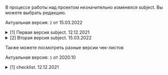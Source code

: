В процессе работы над проектом незначительно изменялся subject. Вы можете выбрать редакцию.

Актуальная версия: `2` от 15.03.2022

<details>
	<summary> [1] Первая версия subject. 12.12.2021 </summary>

# Minishell #

Такой же красивый как Shell

Резюме: цель этого проекта - создать простую оболочку. Да, свой маленький bash или zsh. Вы узнаете много нового о процессах и файловых дескрипторах.

# Содержание #

1. [Введение](#Введение)
2. [Общие инструкции](#Общие-инструкции)
3. [Обязательная часть](#Обязательная-часть)
4. [Бонусная часть](#Бонусная-часть)

# Глава I #

## Введение ##

Существование оболочек связано с самим существованием ИТ. В то время все кодировщики были согласны с тем, что общение с компьютером с использованием бинарных переключателей 1/0 серьезно раздражало. Было вполне логично, что им пришла в голову идея общаться с компьютером, используя интерактивные строки команд на языке, который немного близок к английскому.

С Minishell вы сможете путешествовать во времени и возвращаться к проблемам, с которыми люди сталкивались, когда Windows еще не существовало.

# Глава II #


## Общие инструкции ##

* Ваш проект должен быть написан в соответствии с Нормой. Если у вас есть бонусные файлы / функции, они включаются в проверку нормы, и вы получите 0, если внутри есть ошибка нормы;
* Ваши функции не должны завершаться неожиданно (segmentation fault, bus error, double, free и т.д.), За исключением неопределенного поведения. Если это произойдет, ваш проект будет считаться нефункциональным и во время оценки получит 0 баллов;
* При необходимости, все пространство памяти, выделенное кучей, должно быть освобождено должным образом. Утечки недопустимы.
* Если subject требует этого, вы должны отправить Makefile, который скомпилирует ваши исходные файлы для требуемого вывода с флагами -Wall, -Wextra и -Werror, и ваш Makefile не должен повторно связываться;
* Ваш Makefile должен содержать как минимум правила $ (NAME), all, clean, fclean и re;
* Чтобы превратить бонусы в свой проект, вы должны включить бонус правила в свой Makefile, который добавит все различные заголовки, библиотеки или функции, запрещенные в основной части проекта. Бонусы должны быть в другом файле _bonus. {C / h}. Оценка обязательной и бонусной части проводится отдельно;
* Если ваш проект позволяет вам использовать ваш libft, вы должны скопировать его исходный код и связанный с ним Makefile в папку libft с соответствующим Makefile. Makefile вашего проекта должен скомпилировать библиотеку, используя свой Makefile, а затем скомпилировать проект;
* Мы рекомендуем вам создать тестовые программы для своего проекта, даже если эту работу не нужно будет отправлять и оценивать. Это даст вам возможность легко проверить свою работу и работу коллег. Вы найдете эти тесты особенно полезными во время защиты. Действительно, во время защиты вы можете использовать свои тесты и / или тесты партнера, которого вы оцениваете;
* Отправьте свою работу в назначенный репозиторий git. Оцениваться будет только работа в репозитории git. Если DeepThreadt назначен для оценки вашей работы, это будет сделано после ваших оценок коллег. Если во время оценивания Deep Threatt в каком-либо разделе вашей работы произойдет ошибка, оценка будет остановлена.

# Глава III #

## Обязательная часть ##

Название программы  | minishell
:------------------:|:---------------
Файлы для сдачи     |
Makefile            | да
Параметры			|
Разрешенные внешние функции     |readline, rl_clear_history, rl_on_new_line, rl_replace_line, rl_redisplay, add_history, printf, malloc, free, write, access, open, read, close, fork, wait, waitpid, wait3, wait4, signal, sigaction, kill, exit, getcwd, chdir, stat, lstat, fstat, unlink, execve, dup, dup2, pipe, opendir, readdir, closedir, strerror, perror, isatty, ttyname, ttyslot, ioctl, getenv, tcsetattr, tcgetattr, tgetent, tgetflag, tgetnum, tgetstr, tgoto, tputs
Использование libft | Разрешено
Описание            | Напишите оболочку

Ваша оболочка должна:
* Не интерпретировать незакрытые кавычки или неуказанные специальные символы, такие как `\` или `;`
* Использовать не более одной глобальной переменной. Подумайте и будьте готовы объяснить, почему вы делаете именно так;
* Показывать подсказку при ожидании новой команды;
* Иметь рабочую историю;
* Находить и запускать нужный исполняемый файл (на основе переменной `PATH` или с помощью относительного или абсолютного пути);
* Он должен реализовывать встроенные функции:
	* echo с параметром -n
	* cd только с относительным или абсолютным путем
	* pwd без параметров
	* export без параметров
	* unset без опций
	* env без опций и аргументов
	* exit без опций
* `’` Запрещает любую интерпретацию последовательности символов;
* `"` запрещает любую интерпретацию последовательности символов, кроме символа `$`;
* Перенаправления:
	* `<` должен перенаправлять ввод
	* `>` должен перенаправлять вывод
	* `<<` считывает ввод из текущего источника, пока не появится строка, содержащая только разделитель. Н е нужно обновлять историю!
	* `>>` должен перенаправлять вывод с режимом добавления
* Pipes `|` Вывод каждой команды в пайплайне соединяется через `pipe` с входом следующей команды
* Переменные среды (`$`, за которыми следуют символы) должны расшириться до своих значений
* `$?` должен расшириться до статуса завершения последнего выполненного пайплайна переднего плана
* `ctrl-C`, `ctrl-D`, `ctrl-\` должны работать как в `bash`
* В интерактивном режиме:
	* `ctrl-C` печатает новое приглашение на новой строке
	* `ctrl-D` выход из оболочки
	* `ctrl-\` ничего не делать

> Функция readline может вызвать некоторую утечку, которую не нужно исправлять
>
> Но будьте осторожны, ваш собственный код не должен давать утечек.
>
> Вам стоит ограничиться описанием темы.
>
> Не требуется ничего, о чем не спрашивали.
>
> По каждому пункту, если у вас есть какие-либо сомнения, используйте ссылку на [bash](https://www.gnu.org/savannah-checkouts/gnu/bash/manual/ "Ссылка на мануал по bash") в качестве справочника.

# Глава IV #

## Бонусная часть ##

* Если Обязательная часть не идеальна, даже не думай о бонусах

* &&, || с круглыми скобками для обозначения приоритетов

* подстановочный знак * должен работать для текущего рабочего каталога

</details>

<details>
	<summary> [2] Вторая версия subject. 15.03.2022 </summary>

# Minishell #

Такой же красивый как Shell

Резюме: цель этого проекта - создать простую оболочку. Да, свой маленький bash или zsh. Вы узнаете много нового о процессах и файловых дескрипторах.

# Содержание #

1. [Введение](#Введение)
2. [Общие инструкции](#Общие-инструкции)
3. [Обязательная часть](#Обязательная-часть)
4. [Бонусная часть](#Бонусная-часть)
5. [Представление и экспертная оценка](#Представление-и-экспертная-оценка)

# Глава I #

## Введение ##

Существование оболочек связано с самим существованием ИТ. В то время все кодировщики были согласны с тем, что общение с компьютером с использованием бинарных переключателей 1/0 серьезно раздражало. Было вполне логично, что им пришла в голову идея общаться с компьютером, используя интерактивные строки команд на языке, который немного близок к английскому.

Благодаря Minishell вы сможете путешествовать во времени и возвращаться к проблемам, с которыми люди сталкивались, когда не существовало Windows.

# Глава II #


## Общие инструкции ##

* Ваш проект должен быть написан на C;
* Ваш проект должен быть написан в соответствии с Нормой. Если у вас есть бонусные файлы / функции, они включаются в проверку нормы, и вы получите 0, если внутри есть ошибка нормы;
* Ваши функции не должны завершаться неожиданно (segmentation fault, bus error, double, free и т.д.), За исключением неопределенного поведения. Если это произойдет, ваш проект будет считаться нефункциональным и во время оценки получит 0 баллов;
* При необходимости, все пространство памяти, выделенное кучей, должно быть освобождено должным образом. Утечки недопустимы.
* Если subject требует этого, вы должны отправить Makefile, который скомпилирует ваши исходные файлы для требуемого вывода с флагами -Wall, -Wextra и -Werror, и ваш Makefile не должен повторно связываться;
* Ваш Makefile должен содержать как минимум правила $ (NAME), all, clean, fclean и re;
* Чтобы превратить бонусы в свой проект, вы должны включить бонус правила в свой Makefile, который добавит все различные заголовки, библиотеки или функции, запрещенные в основной части проекта. Бонусы должны быть в другом файле _bonus. {C / h}. Оценка обязательной и бонусной части проводится отдельно;
* Если ваш проект позволяет вам использовать ваш libft, вы должны скопировать его исходный код и связанный с ним Makefile в папку libft с соответствующим Makefile. Makefile вашего проекта должен скомпилировать библиотеку, используя свой Makefile, а затем скомпилировать проект;
* Мы рекомендуем вам создать тестовые программы для своего проекта, даже если эту работу не нужно будет отправлять и оценивать. Это даст вам возможность легко проверить свою работу и работу коллег. Вы найдете эти тесты особенно полезными во время защиты. Действительно, во время защиты вы можете использовать свои тесты и / или тесты партнера, которого вы оцениваете;
* Отправьте свою работу в назначенный репозиторий git. Оцениваться будет только работа в репозитории git. Если DeepThreadt назначен для оценки вашей работы, это будет сделано после ваших оценок коллег. Если во время оценивания Deep Threatt в каком-либо разделе вашей работы произойдет ошибка, оценка будет остановлена.

# Глава III #

## Обязательная часть ##

Название программы  | minishell
:------------------:|:---------------
Файлы для сдачи     | Makefile, *.h, *.c
Makefile            | NAME, all, clean, fclean, re
Параметры			|
Разрешенные внешние функции     | readline, rl_clear_history, rl_on_new_line, rl_replace_line, rl_redisplay, add_history, printf, malloc, free, write, access, open, read, close, fork, wait, waitpid, wait3, wait4, signal, sigaction, sigemptyset, sigaddset, kill, exit, getcwd, chdir, stat, lstat, fstat, unlink, execve, dup, dup2, pipe, opendir, readdir, closedir, strerror, perror, isatty, ttyname, ttyslot, ioctl, getenv, tcsetattr, tcgetattr, tgetent, tgetflag, tgetnum, tgetstr, tgoto, tputs
Использование libft | Разрешено
Описание            | Напишите оболочку

Ваша оболочка должна:
* Отображать приглашение при ожидании новой команды;
* Иметь рабочую историю;
* Находить и запускать нужный исполняемый файл (на основе переменной `PATH` или с помощью относительного или абсолютного пути);
* Использовать не более одной глобальной переменной. Подумайте и будьте готовы объяснить, почему вы делаете именно так;
* Не интерпретировать незакрытые кавычки или специальные символы, которые не требует subject, такие как `\` или `;`
* `’` Запрещает любую интерпретацию последовательности символов;
* `"` запрещает любую интерпретацию последовательности символов, кроме символа `$`;
* Перенаправления:
	* `<` должен перенаправлять ввод
	* `>` должен перенаправлять вывод
	* `<<` считывает ввод из текущего источника, пока не появится строка, содержащая только разделитель. Н е нужно обновлять историю!
	* `>>` должен перенаправлять вывод с режимом добавления
* Pipes `|` Вывод каждой команды в пайплайне соединяется через `pipe` с входом следующей команды
* Переменные среды (`$`, за которыми следуют символы) должны расшириться до своих значений
* `$?` должен расшириться до статуса завершения последнего выполненного пайплайна переднего плана
* `ctrl-C`, `ctrl-D`, `ctrl-\` должны работать как в `bash`
* В интерактивном режиме:
	* `ctrl-C` печатает новое приглашение на новой строке
	* `ctrl-D` выход из оболочки
	* `ctrl-\` ничего не делать
* Он должен реализовывать встроенные функции:
	* echo с опцией -n
	* cd только с относительным или абсолютным путем
	* pwd без опций
	* export без опций
	* unset без опций
	* env без опций и аргументов
	* exit без опций

> Функция readline может вызвать некоторую утечку, которую не нужно исправлять
>
> Но будьте осторожны, ваш собственный код не должен давать утечек.
>
> Вам стоит ограничиться описанием темы.
>
> Не требуется ничего, о чем не спрашивали.
>
> По каждому пункту, если у вас есть какие-либо сомнения, используйте ссылку на [bash](https://www.gnu.org/savannah-checkouts/gnu/bash/manual/ "Ссылка на мануал по bash") в качестве справочника.

# Глава IV #

## Бонусная часть ##

* Если Обязательная часть не идеальна, даже не думай о бонусах

* &&, || с круглыми скобками для обозначения приоритетов

* подстановочный знак * должен работать для текущего рабочего каталога

> Бонусная часть будет оцениваться только в том случае, если обязательная часть будет ИДЕАЛЬНОЙ. Идеальный означает, что обязательная часть была полностью выполнена и работает без сбоев. Если вы не выполнили ВСЕ обязательные требования, ваша бонусная часть вообще не будет оцениваться.

# Глава V #

## Представление и экспертная оценка ##

Сдайте задание в своем репозитории Git, как обычно. Во время защиты будет оцениваться только работа внутри вашего репозитория. Не стесняйтесь дважды проверять имена ваших файлов, чтобы убедиться, что они верны.

</details>

Также можете посмотреть разные версии чек-листов

Актуальная версия: `1` от 2020.10

<details>
	<summary> [1] checklist. 12.12.2021 </summary>

# intro #

- Чтобы избежать каких-либо неожиданностей, тщательно проверьте, чтобы и оценивающие, и оцениваемые учащиеся ознакомились с возможными сценариями, используемыми для облегчения оценивания
- Если оценивающий учащийся еще не завершил этот конкретный проект, этот учащийся обязан прочитать весь предмет до начала защиты
- Используйте доступные на этой шкале флажки, чтобы сигнализировать о пустом репозитории, неработающей программе, ошибке нормы, читерстве и т. д. В этих случаях оценивание завершено и окончательная оценка равна 0 (или -42 в случае читерства). Однако, за исключением мошенничества, вам рекомендуется продолжать обсуждать свою работу (даже если вы еще не закончили ее), чтобы выявить любые проблемы, которые могли вызвать этот сбой, и избежать повторения той же ошибки в будущем.
- Помните, что на время защиты не должно быть ошибок сегментации, других неожиданных, преждевременных, неконтролируемых или непредвиденных остановок программы, в противном случае итоговая оценка равна 0. Используйте соответствующий флаг.
Вам никогда не придется редактировать какой-либо файл, кроме файла конфигурации, если он существует. Если вы хотите отредактировать файл, найдите время, чтобы объяснить причины оцениваемому учащемуся и убедитесь, что вы оба согласны с этим.
- Также необходимо проверить отсутствие утечек памяти. Любая память, выделенная в куче, должна быть должным образом освобождена до окончания выполнения.
Вам разрешено использовать любой из различных инструментов, доступных на компьютере, таких как утечки, valgrind или e_fence. В случае утечек памяти отметьте соответствующий флаг.

# Mandatory Part #

## Simple command ##
- Выполните простую команду с абсолютным путем, например, `/bin/ls` или любую другую команду без параметров.
## Arguments ##
- Выполнить простую команду с абсолютным путем, например `/bin/ls` или любую другую команду с аргументами, но без кавычек и двойных кавычек
- Повторить несколько раз с разными командами и аргументами
## echo ##
- Выполнить команду `echo` с аргументами или параметрами или без них.
- Повторить несколько раз с разными аргументами
## exit ##
- Выполнить команду `exit` с аргументами или без них
- Повторить несколько раз с разными аргументами
- Не забудьте перезапустить минишелл
## Return value of a process ##
- Выполните простую команду с абсолютным путем, например, `/bin/ls` или любую другую команду с аргументами, но без кавычек и двойных кавычек, затем выполните команду `echo $?`
- Проверьте напечатанное значение. Вы можете повторить то же самое в bash и сравнить его.
- Повторите несколько раз с разными командами и аргументами, используйте некоторые неудачные команды, такие как `/bin/ls filethatdoesnexist`.
## Semicolons ##
- Выполнять несколько простых команд с абсолютным путем с аргументами, но разделять их точкой с запятой.
- Повторите несколько раз с разными командами и не забудьте попробовать с пробелами вокруг точек с запятой или без них.
## Signals ##
- Попробуйте `Ctrl-C` в пустой подсказке
- Попробуйте `Ctrl-\` в пустой подсказке
- Попробуйте `Ctrl-D` в пустой подсказке
- Попробуйте `Ctrl-C` в подсказке после того, как вы что-то написали
- Попробуйте `Ctrl-D` в подсказке после того, как вы что-то написали
- Попробуйте `Ctrl-\` в подсказке после того, как вы что-то написали
- Попробуйте `Ctrl-C` после запуска блокирующей команды, такой как cat или grep, без аргументов.
- Попробуйте `ctrl-\` после запуска блокирующей команды, такой как cat или grep, без аргументов.
- Попробуйте `Ctrl-D` после запуска блокирующей команды, такой как cat или grep, без аргументов.
- Повторить несколько раз с разными командами
## Double Quotes ##
- Выполните простую команду с абсолютным путем с аргументами, но на этот раз с двойными кавычками (в кавычки следует включать пробелы и точки с запятой)
- Подумайте о пустых аргументах или странном использовании `\`
- Не пытайтесь использовать многострочные строки
## env ##
- Проверьте, показывает ли env текущие переменные среды.
## export ##
- Экспортировать переменные среды, создавать новые и заменять старые
- Проверьте их с env
## unset ##
- Экспортировать переменные среды, создавать новые и заменять старые
- Используйте `unset`, чтобы удалить некоторые из них
- Проверьте результат с помощью env
## Environment Variables ##
- Выполнить `echo` с некоторыми переменными `$` в качестве аргументов
- Проверьте, правильно ли работают двойные кавычки вокруг переменных `$` (как в `bash`)
## cd ##
- Используйте команду `cd` для перемещения рабочего каталога и проверьте, находитесь ли вы в правильном каталоге с помощью `/bin/ls`
- Повторите несколько раз с рабочим и неработающим `cd`
- попробуй `.` `..` тоже в качестве аргументов
## pwd ##
- Используйте команду `pwd`
- Повторить несколько раз в нескольких каталогах
## Relative Path ##
- Выполнять команды, но на этот раз использовать относительный путь
- Повторить несколько раз в нескольких каталогах со сложным относительным путем (много..)
## Environment Path ##
- Выполнять команды, но на этот раз без пути. (`ls`, `wc`, `awk` и т.д.)
- Отмените `$PATH` и проверьте, не работает ли он больше.
- Установите `$PATH` в значение нескольких каталогов (`каталог1:каталог2`) и убедитесь, что каталоги проверяются в порядке слева-направо.
## Simple Quotes ##
- Выполнять команды с простыми кавычками в качестве аргумента
- Попробуйте пустые аргументы
- Попробуйте использовать переменные среды, пробелы и точки с запятой в простых кавычках.
## Redirection ##
- Выполнять команды с перенаправлениями `<` и/или `>`
- Повторяйте несколько раз с разными командами и аргументами и иногда меняйте `>` на `>>`
- Проверьте, не сработали ли несколько одинаковых перенаправлений.
## Pipes ##
- Выполнять команды с такими каналами, как `cat file | grep bla | more`
- Повторить несколько раз с разными командами и аргументами
- Попробуйте несколько неудачных команд, таких как `ls filethatdoesntexist | grep bla | more`
- Попробуйте смешивать пайпы и перенаправления.
## Go Crazy ##
- Выполните команды, которые не должны работать, как `dsbksdgbksdghsd`, и проверьте, не вылетает ли оболочка и не печатается ли ошибка.
- Попробуйте выполнить очень-очень длинную команду с кучей аргументов.
- Получайте удовольствие от этой красивой мини-оболочки и наслаждайтесь ею.

# Bonus #

>Мы рассмотрим ваши бонусы тогда и только тогда, когда ваша обязательная часть будет отличной. Это означает, что вы должны выполнить обязательную часть, от начала до конца, и ваше управление ошибками должно быть безупречным, даже в случаях искривленного или неправильного использования. Так что, если вы не набрали все очки в обязательной части во время этой защиты, бонусы будут полностью проигнорированы.
## double left redirection ##
- Проверьте, работает ли `<<` нормально
## Line editing ##
- Можем ли мы перемещать курсор влево и вправо и редактировать строку, вставляя или удаляя символы в месте расположения курсора
- Можем ли мы перемещаться по истории вверх и вниз
- Можем ли мы скопировать и вставить всю/часть строки, используя последовательность клавиш
- Можем ли мы перемещать слово за словом с помощью `Ctrl+влево` или `Ctrl+вправо`
- Перейти непосредственно к началу или концу строки с домом или концом
- Запись и редактирование команд с многострочными линиями
## And, Or ##
- Используйте `&&`, `||` и `круглые скобки` с командами и проверьте, работает ли это как `bash`
- За каждый рабочий флаг дают 1 балл
- Если все флаги работают, дайте 1 бонусное очко.
## WildCard ##
- Используйте подстановочные знаки в аргументах
- Try things like `*/*`
- Go crazy with wildcards

</details>
